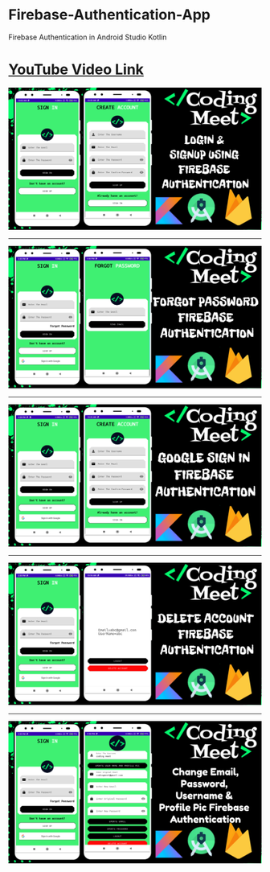 # Firebase-Authentication-App
Firebase Authentication in Android Studio Kotlin

# [YouTube Video Link](https://youtube.com/playlist?list=PLlSuJy9SfzvFNtX4C8FPLzfMcokmF1kV_)

![Firebase Authentication App](screenshot/img1.png)
<hr />

![Firebase Authentication App](screenshot/img2.png)
<hr />

![Firebase Authentication App](screenshot/img3.png)
<hr />

![Firebase Authentication App](screenshot/img4.png)

<hr />

![Firebase Authentication App](screenshot/img5.png)
